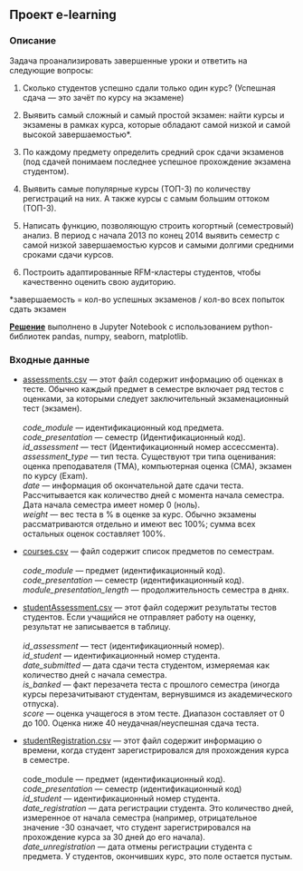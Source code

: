 ## Проект e-learning
### Описание
Задача проанализировать завершенные уроки и ответить на следующие вопросы:

1. Сколько студентов успешно сдали только один курс? (Успешная сдача — это зачёт по курсу на экзамене) 

2. Выявить самый сложный и самый простой экзамен: найти курсы и экзамены в рамках курса, которые обладают самой низкой и самой высокой завершаемостью*. 

3. По каждому предмету определить средний срок сдачи экзаменов (под сдачей понимаем последнее успешное прохождение экзамена студентом). 

4. Выявить самые популярные курсы (ТОП-3) по количеству регистраций на них. А также курсы с самым большим оттоком (ТОП-3). 

5. Написать функцию, позволяющую строить когортный (семестровый) анализ. В период с начала 2013 по конец 2014 выявить семестр с самой низкой завершаемостью курсов и самыми долгими средними сроками сдачи курсов. 

6. Построить адаптированные RFM-кластеры студентов, чтобы качественно оценить свою аудиторию. 

*завершаемость = кол-во успешных экзаменов / кол-во всех попыток сдать экзамен

**[Решение](https://github.com/akiltrebreg/kc_analytics/blob/lgerbert/intermediate_project/l-gerbert_variant2.ipynb)** выполнено в Jupyter Notebook с использованием python-библиотек pandas, numpy, seaborn, matplotlib. 

### Входные данные

- [assessments.csv](https://github.com/akiltrebreg/kc_analytics/blob/lgerbert/intermediate_project/assessments.csv) — этот файл содержит информацию об оценках в тесте. Обычно каждый предмет в семестре включает ряд тестов с оценками, за которыми следует заключительный экзаменационный тест (экзамен). <br/> <br/>
*code_module* — идентификационный код предмета. <br/>
*code_presentation* — семестр (Идентификационный код). <br/>
*id_assessment* — тест (Идентификационный номер ассессмента). <br/>
*assessment_type* — тип теста. Существуют три типа оценивания: оценка преподавателя (TMA), компьютерная оценка (СМА), экзамен по курсу (Exam). <br/>
*date* — информация об окончательной дате сдачи теста. Рассчитывается как количество дней с момента начала семестра. Дата начала семестра имеет номер 0 (ноль). <br/>
*weight* — вес теста в % в оценке за курс. Обычно экзамены рассматриваются отдельно и имеют вес 100%; сумма всех остальных оценок составляет 100%. <br/>

- [courses.csv](https://github.com/akiltrebreg/kc_analytics/blob/lgerbert/intermediate_project/courses.csv) — файл содержит список предметов по семестрам. <br/> <br/>
*code_module* — предмет (идентификационный код). <br/>
*code_presentation* — семестр (идентификационный код). <br/>
*module_presentation_length* — продолжительность семестра в днях. <br/>

- [studentAssessment.csv](https://github.com/akiltrebreg/kc_analytics/blob/lgerbert/intermediate_project/studentAssessment.csv) — этот файл содержит результаты тестов студентов. Если учащийся не отправляет работу на оценку, результат не записывается в таблицу. <br/> <br/>
*id_assessment* — тест (идентификационный номер). <br/>
*id_student* — идентификационный номер студента. <br/>
*date_submitted* — дата сдачи теста студентом, измеряемая как количество дней с начала семестра. <br/>
*is_banked* — факт перезачета теста с прошлого семестра (иногда курсы перезачитывают студентам, вернувшимся из академического отпуска). <br/>
*score* — оценка учащегося в этом тесте. Диапазон составляет от 0 до 100. Оценка ниже 40 неудачная/неуспешная сдача теста. <br/>

- [studentRegistration.csv](https://github.com/akiltrebreg/kc_analytics/blob/lgerbert/intermediate_project/studentRegistration.csv) — этот файл содержит информацию о времени, когда студент зарегистрировался для прохождения курса в семестре. <br/> <br/>
code_module — предмет (идентификационный код). <br/>
*code_presentation* — семестр (идентификационный код) <br/>
*id_student* — идентификационный номер студента. <br/>
*date_registration* — дата регистрации студента. Это количество дней, измеренное от начала семестра (например, отрицательное значение -30 означает, что студент зарегистрировался на прохождение курса за 30 дней до его начала). <br/>
*date_unregistration* — дата отмены регистрации студента с предмета. У студентов, окончивших курс, это поле остается пустым.
